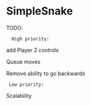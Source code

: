 # SimpleSnake

TODO:


      High priority:

add Player 2 controls

Queue moves

Remove ability to go backwards


     Low priority:

Scalability



